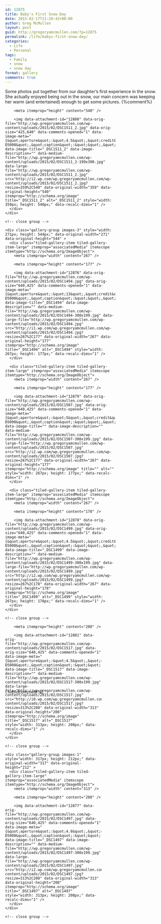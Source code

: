 ```yaml
---
id: 12875
title: Baby's First Snow Day
date: 2015-02-17T21:29:43+00:00
author: Greg McMullen
layout: post
guid: http://gregoryamcmullen.com/?p=12875
permalink: /life/babys-first-snow-day/
categories:
  - Life
  - Personal
tags:
  - Family
  - snow
  - snow day
format: gallery
comments: true
---
```

Some photos put together from our daughter&#8217;s&nbsp;first experience in the snow. She actually enjoyed being out in the snow, our main concern was keeping her warm (and entertained) enough to get some pictures.
{%comment%}
<div class="tiled-gallery type-rectangular tiled-gallery-unresized" data-original-width="634" data-carousel-extra='{&quot;blog_id&quot;:1,&quot;permalink&quot;:&quot;http:\/\/gregoryamcmullen.com\/life\/babys-first-snow-day\/&quot;,&quot;likes_blog_id&quot;:24899473}' itemscope itemtype="http://schema.org/ImageGallery" >
  <div class="gallery-row" style="width: 634px; height: 544px;" data-original-width="634" data-original-height="544" >
    <div class="gallery-group images-1" style="width: 363px; height: 544px;" data-original-width="363" data-original-height="544" >
      <div class="tiled-gallery-item tiled-gallery-item-large" itemprop="associatedMedia" itemscope itemtype="http://schema.org/ImageObject">
        <meta itemprop="width" content="359" />
        
        <meta itemprop="height" content="540" />
        
        <img data-attachment-id="12880" data-orig-file="http://wp.gregoryamcmullen.com/wp-content/uploads/2015/02/DSC1511_2.jpg" data-orig-size="425,640" data-comments-opened="1" data-image-meta="{&quot;aperture&quot;:&quot;4.5&quot;,&quot;credit&quot;:&quot;&quot;,&quot;camera&quot;:&quot;NIKON D5000&quot;,&quot;caption&quot;:&quot;&quot;,&quot;created_timestamp&quot;:&quot;1424188191&quot;,&quot;copyright&quot;:&quot;&quot;,&quot;focal_length&quot;:&quot;28&quot;,&quot;iso&quot;:&quot;500&quot;,&quot;shutter_speed&quot;:&quot;0.0008&quot;,&quot;title&quot;:&quot;&quot;,&quot;orientation&quot;:&quot;0&quot;}" data-image-title="_DSC1511_2" data-image-description="" data-medium-file="http://wp.gregoryamcmullen.com/wp-content/uploads/2015/02/DSC1511_2-199x300.jpg" data-large-file="http://wp.gregoryamcmullen.com/wp-content/uploads/2015/02/DSC1511_2.jpg" src="http://i2.wp.com/wp.gregoryamcmullen.com/wp-content/uploads/2015/02/DSC1511_2.jpg?resize=359%2C540" data-original-width="359" data-original-height="540" itemprop="http://schema.org/image" title="_DSC1511_2" alt="_DSC1511_2" style="width: 359px; height: 540px;" data-recalc-dims="1" />
      </div>
    </div>
    
    <!-- close group -->
    
    <div class="gallery-group images-3" style="width: 271px; height: 544px;" data-original-width="271" data-original-height="544" >
      <div class="tiled-gallery-item tiled-gallery-item-large" itemprop="associatedMedia" itemscope itemtype="http://schema.org/ImageObject">
        <meta itemprop="width" content="267" />
        
        <meta itemprop="height" content="177" />
        
        <img data-attachment-id="12876" data-orig-file="http://wp.gregoryamcmullen.com/wp-content/uploads/2015/02/DSC1494.jpg" data-orig-size="640,425" data-comments-opened="1" data-image-meta="{&quot;aperture&quot;:&quot;13&quot;,&quot;credit&quot;:&quot;&quot;,&quot;camera&quot;:&quot;NIKON D5000&quot;,&quot;caption&quot;:&quot;&quot;,&quot;created_timestamp&quot;:&quot;1424188062&quot;,&quot;copyright&quot;:&quot;&quot;,&quot;focal_length&quot;:&quot;32&quot;,&quot;iso&quot;:&quot;500&quot;,&quot;shutter_speed&quot;:&quot;0.0015625&quot;,&quot;title&quot;:&quot;&quot;,&quot;orientation&quot;:&quot;1&quot;}" data-image-title="_DSC1494" data-image-description="" data-medium-file="http://wp.gregoryamcmullen.com/wp-content/uploads/2015/02/DSC1494-300x199.jpg" data-large-file="http://wp.gregoryamcmullen.com/wp-content/uploads/2015/02/DSC1494.jpg" src="http://i1.wp.com/wp.gregoryamcmullen.com/wp-content/uploads/2015/02/DSC1494.jpg?resize=267%2C177" data-original-width="267" data-original-height="177" itemprop="http://schema.org/image" title="_DSC1494" alt="_DSC1494" style="width: 267px; height: 177px;" data-recalc-dims="1" />
      </div>
      
      <div class="tiled-gallery-item tiled-gallery-item-large" itemprop="associatedMedia" itemscope itemtype="http://schema.org/ImageObject">
        <meta itemprop="width" content="267" />
        
        <meta itemprop="height" content="177" />
        
        <img data-attachment-id="12879" data-orig-file="http://wp.gregoryamcmullen.com/wp-content/uploads/2015/02/DSC1507.jpg" data-orig-size="640,425" data-comments-opened="1" data-image-meta="{&quot;aperture&quot;:&quot;5&quot;,&quot;credit&quot;:&quot;&quot;,&quot;camera&quot;:&quot;NIKON D5000&quot;,&quot;caption&quot;:&quot;&quot;,&quot;created_timestamp&quot;:&quot;1424188154&quot;,&quot;copyright&quot;:&quot;&quot;,&quot;focal_length&quot;:&quot;36&quot;,&quot;iso&quot;:&quot;500&quot;,&quot;shutter_speed&quot;:&quot;0.001&quot;,&quot;title&quot;:&quot;&quot;,&quot;orientation&quot;:&quot;1&quot;}" data-image-title="" data-image-description="" data-medium-file="http://wp.gregoryamcmullen.com/wp-content/uploads/2015/02/DSC1507-300x199.jpg" data-large-file="http://wp.gregoryamcmullen.com/wp-content/uploads/2015/02/DSC1507.jpg" src="http://i2.wp.com/wp.gregoryamcmullen.com/wp-content/uploads/2015/02/DSC1507.jpg?resize=267%2C177" data-original-width="267" data-original-height="177" itemprop="http://schema.org/image" title="" alt="" style="width: 267px; height: 177px;" data-recalc-dims="1" />
      </div>
      
      <div class="tiled-gallery-item tiled-gallery-item-large" itemprop="associatedMedia" itemscope itemtype="http://schema.org/ImageObject">
        <meta itemprop="width" content="267" />
        
        <meta itemprop="height" content="178" />
        
        <img data-attachment-id="12878" data-orig-file="http://wp.gregoryamcmullen.com/wp-content/uploads/2015/02/DSC1499.jpg" data-orig-size="640,425" data-comments-opened="1" data-image-meta="{&quot;aperture&quot;:&quot;4.5&quot;,&quot;credit&quot;:&quot;&quot;,&quot;camera&quot;:&quot;NIKON D5000&quot;,&quot;caption&quot;:&quot;&quot;,&quot;created_timestamp&quot;:&quot;1424188120&quot;,&quot;copyright&quot;:&quot;&quot;,&quot;focal_length&quot;:&quot;20&quot;,&quot;iso&quot;:&quot;500&quot;,&quot;shutter_speed&quot;:&quot;0.000625&quot;,&quot;title&quot;:&quot;&quot;,&quot;orientation&quot;:&quot;0&quot;}" data-image-title="_DSC1499" data-image-description="" data-medium-file="http://wp.gregoryamcmullen.com/wp-content/uploads/2015/02/DSC1499-300x199.jpg" data-large-file="http://wp.gregoryamcmullen.com/wp-content/uploads/2015/02/DSC1499.jpg" src="http://i2.wp.com/wp.gregoryamcmullen.com/wp-content/uploads/2015/02/DSC1499.jpg?resize=267%2C178" data-original-width="267" data-original-height="178" itemprop="http://schema.org/image" title="_DSC1499" alt="_DSC1499" style="width: 267px; height: 178px;" data-recalc-dims="1" />
      </div>
    </div>
    
    <!-- close group -->
  </div>
  
  <!-- close row -->
  
  <div class="gallery-row" style="width: 634px; height: 212px;" data-original-width="634" data-original-height="212" >
    <div class="gallery-group images-1" style="width: 317px; height: 212px;" data-original-width="317" data-original-height="212" >
      <div class="tiled-gallery-item tiled-gallery-item-large" itemprop="associatedMedia" itemscope itemtype="http://schema.org/ImageObject">
        <meta itemprop="width" content="313" />
        
        <meta itemprop="height" content="208" />
        
        <img data-attachment-id="12881" data-orig-file="http://wp.gregoryamcmullen.com/wp-content/uploads/2015/02/DSC1517.jpg" data-orig-size="640,425" data-comments-opened="1" data-image-meta="{&quot;aperture&quot;:&quot;4.5&quot;,&quot;credit&quot;:&quot;&quot;,&quot;camera&quot;:&quot;NIKON D5000&quot;,&quot;caption&quot;:&quot;&quot;,&quot;created_timestamp&quot;:&quot;1424188275&quot;,&quot;copyright&quot;:&quot;&quot;,&quot;focal_length&quot;:&quot;20&quot;,&quot;iso&quot;:&quot;500&quot;,&quot;shutter_speed&quot;:&quot;0.001&quot;,&quot;title&quot;:&quot;&quot;,&quot;orientation&quot;:&quot;1&quot;}" data-image-title="_DSC1517" data-image-description="" data-medium-file="http://wp.gregoryamcmullen.com/wp-content/uploads/2015/02/DSC1517-300x199.jpg" data-large-file="http://wp.gregoryamcmullen.com/wp-content/uploads/2015/02/DSC1517.jpg" src="http://i0.wp.com/wp.gregoryamcmullen.com/wp-content/uploads/2015/02/DSC1517.jpg?resize=313%2C208" data-original-width="313" data-original-height="208" itemprop="http://schema.org/image" title="_DSC1517" alt="_DSC1517" style="width: 313px; height: 208px;" data-recalc-dims="1" />
      </div>
    </div>
    
    <!-- close group -->
    
    <div class="gallery-group images-1" style="width: 317px; height: 212px;" data-original-width="317" data-original-height="212" >
      <div class="tiled-gallery-item tiled-gallery-item-large" itemprop="associatedMedia" itemscope itemtype="http://schema.org/ImageObject">
        <meta itemprop="width" content="313" />
        
        <meta itemprop="height" content="208" />
        
        <img data-attachment-id="12877" data-orig-file="http://wp.gregoryamcmullen.com/wp-content/uploads/2015/02/DSC1497.jpg" data-orig-size="640,425" data-comments-opened="1" data-image-meta="{&quot;aperture&quot;:&quot;4.8&quot;,&quot;credit&quot;:&quot;&quot;,&quot;camera&quot;:&quot;NIKON D5000&quot;,&quot;caption&quot;:&quot;&quot;,&quot;created_timestamp&quot;:&quot;1424188082&quot;,&quot;copyright&quot;:&quot;&quot;,&quot;focal_length&quot;:&quot;32&quot;,&quot;iso&quot;:&quot;500&quot;,&quot;shutter_speed&quot;:&quot;0.002&quot;,&quot;title&quot;:&quot;&quot;,&quot;orientation&quot;:&quot;0&quot;}" data-image-title="_DSC1497" data-image-description="" data-medium-file="http://wp.gregoryamcmullen.com/wp-content/uploads/2015/02/DSC1497-300x199.jpg" data-large-file="http://wp.gregoryamcmullen.com/wp-content/uploads/2015/02/DSC1497.jpg" src="http://i2.wp.com/wp.gregoryamcmullen.com/wp-content/uploads/2015/02/DSC1497.jpg?resize=313%2C208" data-original-width="313" data-original-height="208" itemprop="http://schema.org/image" title="_DSC1497" alt="_DSC1497" style="width: 313px; height: 208px;" data-recalc-dims="1" />
      </div>
    </div>
    
    <!-- close group -->
  </div>
  
  <!-- close row -->
</div>
{%endcomment%}